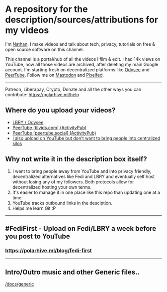 # A repository for the description/sources/attributions for my videos
I'm [Nathan](https://polarhive.ml). I make videos and talk about tech, privacy, tutorials on free & open source software on this channel.

This channel is a portal/hub of all the videos I film & edit. I had 14k views on YouTube, now all those videos are archived, after deleting my main Google account. I'm starting fresh on decentralized platforms like [Odysee](https://polarhive.ml/odysee) and [PeerTube](https://polarhive.ml/peertube). Follow me on [Mastodon](https://polarhive.ml/mastodon) and [Pixelfed](https://polarhive.ml/pixelfed).

---
Patreon, Liberapay, Crypto, Donate and all the other ways you can contribute: 
https://polarhive.ml/help

## Where do you upload your videos?
- [LBRY / Odysee](https://polarhive.ml/odysee) 
- [PeerTube [tilvids.com] (ActivityPub)](https://polarhive.ml/peertube)
- [PeerTube [peertube.social] (ActivityPub)](https://peertube.social/accounts/nathan/video-channels)
- [I also upload on YouTube but don't want to bring people into centralized silos](https://polarhive.ml/blog/fedi-first)

## Why not write it in the description box itself?
1. I want to bring people away from YouTube and into privacy friendly, decentralized alternatives like Fedi and LBRY and eventually self host without losing any of my followers. Both protocols allow for decentralized hosting your own terms.
2. It's easier to manage it in one place like this repo than updating one at a time.
3. YouTube tracks outbound links in the desciption.
4. Helps me learn Git :P

---
## #FediFirst - Upload on Fedi/LBRY a week before you post to YouTube
### https://polarhive.ml/blog/fedi-first

---
## Intro/Outro music and other Generic files.. 
[/docs/generic](https://codeberg.org/polarhive/videos/src/branch/main/docs/generic/README.md)
